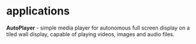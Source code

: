 # applications

**AutoPlayer** - simple media player for autonomous full screen display on a tiled wall display, capable of playing videos, images and audio files.
